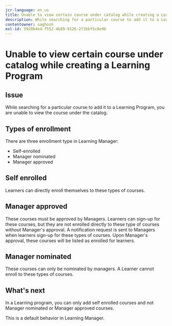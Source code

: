 ```yaml
---
jcr-language: en_us
title: Unable to view certain course under catalog while creating a Learning Program
description: While searching for a particular course to add it to a Learning Program, you are unable to view the course under the catalog.
contentowner: saghosh
exl-id: 5920b4e4-f552-4b89-9126-2f1bbf5c8e9b
---
```

# Unable to view certain course under catalog while creating a Learning Program

## Issue

While searching for a particular course to add it to a Learning Program, you are unable to view the course under the catalog.

## Types of enrollment

There are three enrollment type in Learning Manager:

* Self-enrolled
* Manager nominated
* Manager approved

## Self enrolled

Learners can directly enroll themselves to these types of courses.

## Manager approved

These courses must be approved by Managers. Learners can sign-up for these courses, but they are not enrolled directly to these type of courses without Manager's approval. A notification request is sent to Managers when learners sign-up for these types of courses. Upon Manager's approval, these courses will be listed as enrolled for learners.

## Manager nominated

These courses can only be nominated by managers. A Learner cannot enroll to these types of courses.

## What's next

In a Learning program, you can only add self enrolled courses and not Manager nominated or Manager approved courses.

This is a default behavior in Learning Manager.
